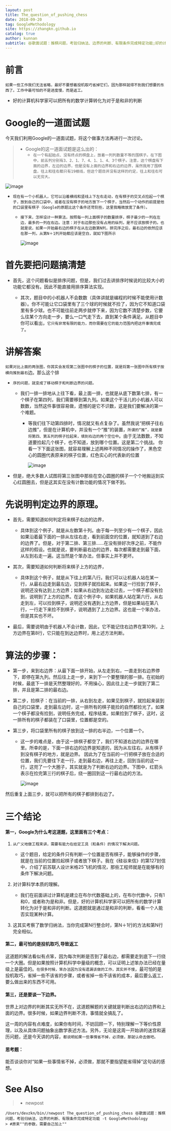 ```yaml
---
layout: post
title: The_question_of_pushing_chess
date: 2018-09-20
tag: GoogleMethodology
site: https://zhangkn.github.io
catalog: true
author: kunnan
subtitle: 谷歌面试题：推棋问题，考验归纳法、边界的判断、有限条件完成特定功能;好的计算机科学家可以把所有的数学计算转化为对于是和非的判断
---
```


# 前言

`如果一些工作我们无法省略，最好不要想着投机取巧省掉它们，因为那样就得不到我们想要的东西了。工作中最可怕的不是进度慢，而是返工。`

* 好的计算机科学家可以把所有的数学计算转化为对于是和非的判断

# Google的一道面试题



今天我们利用Google的一道面试题，将这个做事方法再进行一次讨论。



> * Google的这一道面试题是这么出的：
>   * `在一个有起始点、没有终点的棋盘上，放着一列列数量不等的围棋子。在下图中，前五列分别有3、2、1、7、4、1、1、4、3个棋子。注意，这个棋盘有下面的边界，左边的边界，但是没有上面的边界和右边的边界，虽然我用了围棋盘，往上和往右都只有19根线，但这个题目并没有这样的约定，往上和往右可以无穷大。`

![image](https://wx1.sinaimg.cn/large/af39b376gy1fvfr42obaij21260wuqlx.jpg)



* `现在有一个小机器人，它可以沿着横线和竖线上下左右走动，在有棋子的交叉点捡起一个棋子，放到自己的口袋中，或者在没有棋子的地方放下一个棋子，当然后一个动作的前提是他的口袋里有棋子（Google的原题比这个条件还苛刻些，这里我略微放宽了条件）。`
  * `接下来，怎样设计一种算法，按照每一列上面棋子的数量排序，棋子最少的一列在左边，最多的一列在右边。注意：对于右边那些没有占用的纵列，是不应该放棋子的。也就是说，如果一开始最右边的棋子在从左边数第N列，排完序之后，最右边的依然应该在那一列，从第N＋1列开始都应该是空白，就如下图所示`

    ![image](https://wx1.sinaimg.cn/large/af39b376gy1fvfr63x8rqj21260wuk9y.jpg)



# 首先要把问题搞清楚

* 首先，这个问题看似是排序问题，但是，我们过去讲排序时候说的比较大小的功能它都没有。因此不能直接用排序算法实现。

  * 其次，题目中的小机器人不会数数（具体讲就是编程的时候不能使用计数器）。你不可能让它口袋里有了三个球的时候就不捡了，因为它不知道口袋里有多少球。也不可能往前走两步就停下来，因为它数不清楚步数，它要么往某个方向走一步，要么一口气走下去，直到某个条件满足。从题目中你可以看出，`它只有非常有限的能力，而你需要在它的能力范围内把这件事情完成了`。





# 讲解答案

`如果对比上面的两张图，你其实会发现第二张图中的棋子的位置，就是将第一张图中所有棋子按横向推到最右`边。那么这个排

* `序的问题，就变成了移动棋子和判断边界的问题。`

  * 我们一排一排地从上往下看，最上面一排，也就是从底下数第七排，有一个棋子在第四列，我们需要移到第九列。如果这个干活儿的小机器人可以数数，当然这件事很容易做，遗憾的是它不识数，这是我们要解决的第一个难题。

    * 等我们往下动第四排时，情况就又有点复杂了。虽然我说“把棋子往右边推”，但是在计算机中，并没有一个“推”的装置，`所谓的“推”，就是要将第四、第五列的棋子捡起来，填到右边的两个空位中`。由于无法数数，不知道要捡起几个棋子，也不知道，放到哪个位置。这是第二个挑战。
      你看一下下面这张图，就容易理解上述两种不同情况的操作了，黑色空心的圆圈代表原来的棋子位置，红色实心的代表新的位置

      ![image](https://wx1.sinaimg.cn/large/af39b376gy1fvfrb3yevdj21260wukb2.jpg)



* 但是，绝大多数人试图将第三张图中那些在空心圆圈的棋子一个个地搬运到实心红圆圈去，但是这其实在没有计数功能的情况下做不到。




# 先说明判定边界的原理。
* 首先，需要知道如何判定将来棋子右边的边界，
  * 具体到这个例子，就是从左数第十列。由于每一列至少有一个棋子，因此如果沿着最下面的一排从左往右走，看到前面空的位置，就知道到了右边的边界了。但是，对于第二排、第三排……在没有排好次序之前，不能作这样的假设。也就是说，要判断最右边的边界，每次都需要走到最下面，从左到右走一遍。这当然是个笨办法，但事实上并不更坏。


* 其次，需要知道如何判断将来棋子上方的边界，
  * 具体到这个例子，就是从下往上的第八行。我们可以让机器人站在某一行，从最右边走到最左边，见到棋子就捡起来。如果这一行捡到了棋子，说明还没有达到上方边界；如果从右边到左边走过去，一个棋子都没有捡到，说明到了上方的边界。在这个例子中，如果机器人站在第六行，从右走到左，可以捡到棋子，说明还没有遇到上方边界，但是如果站在第八行，一行走下来捡不到棋子，说明遇到了上方边界。这也是一个笨办法，但是其实也不坏。


* 最后，需要说明由于机器人不会计数，因此，它不能记住右边界在第10列，上方边界在第8行，它只能在到达边界时，用上述方法判断。




# 算法的步骤：
* 第一步，来到右边界：从最下面一排开始，从左走到右，一直走到右边界停下，即停在第九列。然后往上走一步，来到下一个要整理的那一排。在初始的时候，最底下一排是天然整理好的，不用操心，因此往上走一步就到了第二排，并且是第二排的最右边。


* 第二步，捡棋子：在当前的一排，从右到左走，如果见到棋子，就捡起来装到自己的口袋里，走到最左边时，这一排所有的棋子能捡的自然都捡光了。如果一个棋子都没有捡到，说明任务完成，程序结束。如果捡到了棋子，这时，这一排所有的棋子都装在了口袋里，位置都是空的。


* 第三步，将口袋里所有的棋子放到这一排的右半边，一个位置一个。

  * 这一步的难点是，由于这一排棋子都空了，我们不知道右边的边界在哪里。所幸的是，下面一排右边的边界是知道的，因为从左往右，从有棋子到没有棋子的地方，就是边界。
    因此为了在当前的一行把棋子放在合适的位置，我们先要往下走一行，走到最右边，再往上走，回到当前的这一行，这兜了一个大圈子，其实就是为了判断右边的边界。下图中，红箭头表示在捡完第三行的棋子后，绕一圈回到这一行最右边的方法。

    ![image](https://wx1.sinaimg.cn/large/af39b376gy1fvfrfnuoe2j21260wuqkv.jpg)



然后重复上面三步，就可以把所有的棋子都排到右边了。

# 三个结论

#### 第一，Google为什么考这道题，这里面有三个考点：

1. `从广义地做工程来讲，需要有能力在给定工具（和条件）的情况下解决问题。`

   * 这个题目，给定的条件只有判断一个位置是否有棋子，能够操作的步骤，就是在当前的位置捡起棋子或者放下棋子。我在《硅谷来信》的第127封信中，介绍了前苏联人设计米格25飞机的情况，那些工程师就是在能够有的条件下解决问题。

2. 对计算科学本质的理解。

   * 我们在前面讲过计算机是建立在布尔代数基础上的，在布尔代数中，只有1和0，或者称为是和非。但是，好的计算机科学家可以把所有的数学计算转化为对于是和非的判断。这道题就是通过是和非的判断，看看一个人能否实现某种计算。

3. 这其实考察了数学归纳法，当你完成第N行整合时，第N＋1行的方法和第N行完全相似。


#### 第二，最可怕的是投机取巧,导致返工

这道题的解法看似有点笨，因为每次判断是否到了最右边，都需要走到底下一行绕一个大圈。但是如果按照计算机科学中量级的概念，可以证明上述笨办法已经在量级上是最佳的。`在很多时候，笨办法因为没有遗漏该做的工作，其实并不慢`，最可怕的是投机取巧，省掉一些不该省的步骤，或者省掉一些不该省的成本，最后要么返工，要么做出来的东西不可用。



#### 第三，还是要谈一下边界。

世界上对边界的判断其实无所不在，这道题解题的关键就是判断出右边的边界和上面的边界。很多时候，如果边界判断不清，事情就全搞乱了。

这一周的内容有点难度，如果你有时间，不妨回顾一下，特别理解一下等价性原理，以及从具体问题抽象出数学表述方法。另外，无论是这周一开始讲的迷宫和遍历问题，还是今天讲的内容，`都说明如果一些事情省不掉，必须做，那就认命去做吧。`

#### 思考题：

能否谈谈你对“如果一些事情省不掉，必须做，那就不要指望能省得掉”这句话的感想。

# See Also 

>* newpost 
>
```
/Users/devzkn/bin//newpost The_question_of_pushing_chess 谷歌面试题：推棋问题，考验归纳法、边界的判断、有限条件完成特定功能 -t GoogleMethodology
> #原来""的参数，需要自己加上""
```


